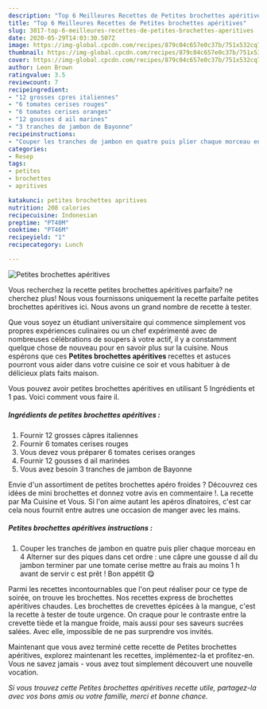 ```yaml
---
description: "Top 6 Meilleures Recettes de Petites brochettes apéritives"
title: "Top 6 Meilleures Recettes de Petites brochettes apéritives"
slug: 3017-top-6-meilleures-recettes-de-petites-brochettes-aperitives
date: 2020-05-29T14:03:30.507Z
image: https://img-global.cpcdn.com/recipes/879c04c657e0c37b/751x532cq70/petites-brochettes-aperitives-photo-principale-de-la-recette.jpg
thumbnail: https://img-global.cpcdn.com/recipes/879c04c657e0c37b/751x532cq70/petites-brochettes-aperitives-photo-principale-de-la-recette.jpg
cover: https://img-global.cpcdn.com/recipes/879c04c657e0c37b/751x532cq70/petites-brochettes-aperitives-photo-principale-de-la-recette.jpg
author: Leon Brown
ratingvalue: 3.5
reviewcount: 7
recipeingredient:
- "12 grosses cpres italiennes"
- "6 tomates cerises rouges"
- "6 tomates cerises oranges"
- "12 gousses d ail marines"
- "3 tranches de jambon de Bayonne"
recipeinstructions:
- "Couper les tranches de jambon en quatre puis plier chaque morceau en 4 Alterner sur des piques dans cet ordre : une câpre une gousse d ail du jambon terminer par une tomate cerise mettre au frais au moins 1 h avant de servir c est prêt ! Bon appétit 😋"
categories:
- Resep
tags:
- petites
- brochettes
- apritives

katakunci: petites brochettes apritives 
nutrition: 208 calories
recipecuisine: Indonesian
preptime: "PT40M"
cooktime: "PT46M"
recipeyield: "1"
recipecategory: Lunch

---
```



![Petites brochettes apéritives](https://img-global.cpcdn.com/recipes/879c04c657e0c37b/751x532cq70/petites-brochettes-aperitives-photo-principale-de-la-recette.jpg)

Vous recherchez la recette petites brochettes apéritives parfaite? ne cherchez plus! Nous vous fournissons uniquement la recette parfaite petites brochettes apéritives ici. Nous avons un grand nombre de recette à tester.

Que vous soyez un étudiant universitaire qui commence simplement vos propres expériences culinaires ou un chef expérimenté avec de nombreuses célébrations de soupers à votre actif, il y a constamment quelque chose de nouveau pour en savoir plus sur la cuisine. Nous espérons que ces <strong> Petites brochettes apéritives </strong> recettes et astuces pourront vous aider dans votre cuisine ce soir et vous habituer à de délicieux plats faits maison.

<!--inarticleads1-->

Vous pouvez avoir petites brochettes apéritives en utilisant 5 Ingrédients et 1 pas. Voici comment vous faire il.

##### Ingrédients de petites brochettes apéritives :

1. Fournir 12 grosses câpres italiennes
1. Fournir 6 tomates cerises rouges
1. Vous devez vous préparer 6 tomates cerises oranges
1. Fournir 12 gousses d ail marinées
1. Vous avez besoin 3 tranches de jambon de Bayonne


Envie d&#39;un assortiment de petites brochettes apéro froides ? Découvrez ces idées de mini brochettes et donnez votre avis en commentaire !. La recette par Ma Cuisine et Vous. Si l&#39;on aime autant les apéros dînatoires, c&#39;est car cela nous fournit entre autres une occasion de manger avec les mains. 

<!--inarticleads2-->

##### Petites brochettes apéritives instructions :

1. Couper les tranches de jambon en quatre puis plier chaque morceau en 4 Alterner sur des piques dans cet ordre : une câpre une gousse d ail du jambon terminer par une tomate cerise mettre au frais au moins 1 h avant de servir c est prêt ! Bon appétit 😋


Parmi les recettes incontournables que l&#39;on peut réaliser pour ce type de soirée, on trouve les brochettes. Nos recettes express de brochettes apéritives chaudes. Les brochettes de crevettes épicées à la mangue, c&#39;est la recette à tester de toute urgence. On craque pour le contraste entre la crevette tiède et la mangue froide, mais aussi pour ses saveurs sucrées salées. Avec elle, impossible de ne pas surprendre vos invités. 

<!--inarticleads1-->

<p>
Maintenant que vous avez terminé cette recette de Petites brochettes apéritives, explorez maintenant les recettes, implémentez-la et profitez-en. Vous ne savez jamais - vous avez tout simplement découvert une nouvelle vocation.
</p>

<p>
<i>Si vous trouvez cette Petites brochettes apéritives recette utile, partagez-la avec vos bons amis ou votre famille, merci et bonne chance.</i>
</p>
